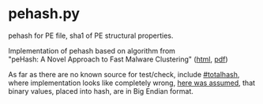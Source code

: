 # pehash.py 
pehash for PE file, sha1 of PE structural properties.

Implementation of pehash based on algorithm from   
"peHash: A Novel Approach to Fast Malware Clustering"
([html](https://www.usenix.org/legacy/event/leet09/tech/full_papers/wicherski/wicherski_html/),
 [pdf](https://www.usenix.org/legacy/event/leet09/tech/full_papers/wicherski/wicherski.pdf))

As far as there are no known source for test/check, include [#totalhash](http://totalhash.com/blog/pehash-source-code/), where implementation looks like completely wrong, [here was assumed](https://github.com/AnyMaster/pehash/wiki/Python-pehash-implementation-wiki), that binary values, placed into hash, are in Big Endian format.

